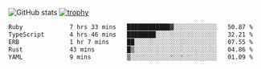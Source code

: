 ![GitHub stats](https://github-readme-stats.vercel.app/api?username=ksk001100&show_icons=true&theme=tokyonight)
[![trophy](https://github-profile-trophy.vercel.app/?username=ksk001100&theme=onedark)](https://github.com/ryo-ma/github-profile-trophy)

<!--START_SECTION:waka-->

```txt
Ruby             7 hrs 33 mins   ████████████▓░░░░░░░░░░░░   50.87 %
TypeScript       4 hrs 46 mins   ████████░░░░░░░░░░░░░░░░░   32.21 %
ERB              1 hr 7 mins     ██░░░░░░░░░░░░░░░░░░░░░░░   07.55 %
Rust             43 mins         █▒░░░░░░░░░░░░░░░░░░░░░░░   04.86 %
YAML             9 mins          ▒░░░░░░░░░░░░░░░░░░░░░░░░   01.09 %
```

<!--END_SECTION:waka-->
